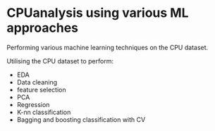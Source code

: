 # CPUanalysis using various ML approaches

Performing various machine learning techniques on the CPU dataset.

Utilising the CPU dataset to perform:
- EDA
- Data cleaning
- feature selection
- PCA
- Regression
- K-nn classification
- Bagging and boosting classification with CV
